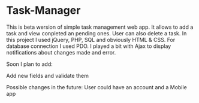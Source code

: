 # Task-Manager
This is beta wersion of simple task management web app. 
It allows to add a task and view conpleted an pending ones. User can also delete a task.
In this project I used jQuery, PHP, SQL and obviously HTML & CSS. 
For database connection I used PDO. 
I played a bit with Ajax to display notifications about changes made and error.

Soon I plan to add:

Add new fields and validate them



Possible changes in the future: 
User could have an account 
and a Mobile app
